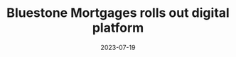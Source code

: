 ---
category:
- .nan
date: 2023-07-19
keyword_suggestion: ubuntu install docker
post_inspiration: https://www.mpamag.com/uk/mortgage-industry/technology/bluestone-mortgages-rolls-out-digital-platform/441762
silot_terms: digital automation
title: Bluestone Mortgages rolls out <b>digital</b> platform
---